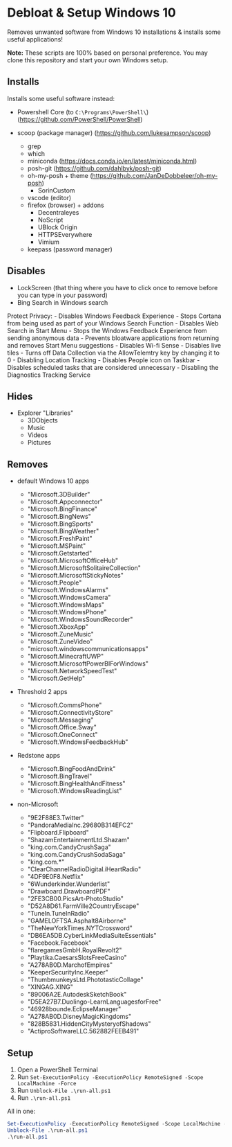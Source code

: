 # Debloat & Setup Windows 10

Removes unwanted software from Windows 10 installations & installs some useful applications!

**Note:** These scripts are 100% based on personal preference. You may clone this repository and start your own Windows setup.

## Installs

Installs some useful software instead:

- Powershell Core (to `C:\Programs\PowerShell\`) (https://github.com/PowerShell/PowerShell)

- scoop (package manager) (https://github.com/lukesampson/scoop)
    - grep
    - which
    - miniconda (https://docs.conda.io/en/latest/miniconda.html)
    - posh-git (https://github.com/dahlbyk/posh-git)
    - oh-my-posh + theme (https://github.com/JanDeDobbeleer/oh-my-posh)
        - SorinCustom
    - vscode (editor)
    - firefox (browser) + addons
      - Decentraleyes
      - NoScript
      - UBlock Origin
      - HTTPSEverywhere
      - Vimium
    - keepass (password manager)

## Disables

- LockScreen (that thing where you have to click once to remove before you can type in your password)
- Bing Search in Windows search

Protect Privacy:
    - Disables Windows Feedback Experience
    - Stops Cortana from being used as part of your Windows Search Function
    - Disables Web Search in Start Menu
    - Stops the Windows Feedback Experience from sending anonymous data
    - Prevents bloatware applications from returning and removes Start Menu suggestions
    - Disables Wi-fi Sense
    - Disables live tiles
    - Turns off Data Collection via the AllowTelemtry key by changing it to 0
    - Disabling Location Tracking
    - Disables People icon on Taskbar
    - Disables scheduled tasks that are considered unnecessary 
    - Disabling the Diagnostics Tracking Service

## Hides

- Explorer "Libraries"
  - 3DObjects
  - Music
  - Videos
  - Pictures

## Removes

- default Windows 10 apps
    - "Microsoft.3DBuilder"
    - "Microsoft.Appconnector"
    - "Microsoft.BingFinance"
    - "Microsoft.BingNews"
    - "Microsoft.BingSports"
    - "Microsoft.BingWeather"
    - "Microsoft.FreshPaint"
    - "Microsoft.MSPaint"
    - "Microsoft.Getstarted"
    - "Microsoft.MicrosoftOfficeHub"
    - "Microsoft.MicrosoftSolitaireCollection"
    - "Microsoft.MicrosoftStickyNotes"
    - "Microsoft.People"
    - "Microsoft.WindowsAlarms"
    - "Microsoft.WindowsCamera"
    - "Microsoft.WindowsMaps"
    - "Microsoft.WindowsPhone"
    - "Microsoft.WindowsSoundRecorder"
    - "Microsoft.XboxApp"
    - "Microsoft.ZuneMusic"
    - "Microsoft.ZuneVideo"
    - "microsoft.windowscommunicationsapps"
    - "Microsoft.MinecraftUWP"
    - "Microsoft.MicrosoftPowerBIForWindows"
    - "Microsoft.NetworkSpeedTest"
    - "Microsoft.GetHelp"

- Threshold 2 apps
    - "Microsoft.CommsPhone"
    - "Microsoft.ConnectivityStore"
    - "Microsoft.Messaging"
    - "Microsoft.Office.Sway"
    - "Microsoft.OneConnect"
    - "Microsoft.WindowsFeedbackHub"

- Redstone apps
    - "Microsoft.BingFoodAndDrink"
    - "Microsoft.BingTravel"
    - "Microsoft.BingHealthAndFitness"
    - "Microsoft.WindowsReadingList"

- non-Microsoft
    - "9E2F88E3.Twitter"
    - "PandoraMediaInc.29680B314EFC2"
    - "Flipboard.Flipboard"
    - "ShazamEntertainmentLtd.Shazam"
    - "king.com.CandyCrushSaga"
    - "king.com.CandyCrushSodaSaga"
    - "king.com.*"
    - "ClearChannelRadioDigital.iHeartRadio"
    - "4DF9E0F8.Netflix"
    - "6Wunderkinder.Wunderlist"
    - "Drawboard.DrawboardPDF"
    - "2FE3CB00.PicsArt-PhotoStudio"
    - "D52A8D61.FarmVille2CountryEscape"
    - "TuneIn.TuneInRadio"
    - "GAMELOFTSA.Asphalt8Airborne"
    - "TheNewYorkTimes.NYTCrossword"
    - "DB6EA5DB.CyberLinkMediaSuiteEssentials"
    - "Facebook.Facebook"
    - "flaregamesGmbH.RoyalRevolt2"
    - "Playtika.CaesarsSlotsFreeCasino"
    - "A278AB0D.MarchofEmpires"
    - "KeeperSecurityInc.Keeper"
    - "ThumbmunkeysLtd.PhototasticCollage"
    - "XINGAG.XING"
    - "89006A2E.AutodeskSketchBook"
    - "D5EA27B7.Duolingo-LearnLanguagesforFree"
    - "46928bounde.EclipseManager"
    - "A278AB0D.DisneyMagicKingdoms"
    - "828B5831.HiddenCityMysteryofShadows"
    - "ActiproSoftwareLLC.562882FEEB491"


## Setup

1. Open a PowerShell Terminal
2. Run `Set-ExecutionPolicy -ExecutionPolicy RemoteSigned -Scope LocalMachine -Force`
3. Run `Unblock-File .\run-all.ps1`
4. Run `.\run-all.ps1`

All in one:
```powershell
Set-ExecutionPolicy -ExecutionPolicy RemoteSigned -Scope LocalMachine -Force
Unblock-File .\run-all.ps1
.\run-all.ps1
```
